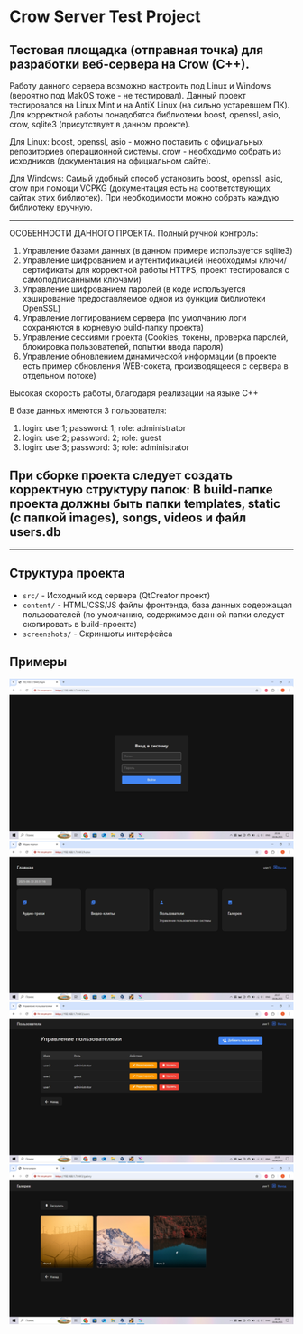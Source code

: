 # Crow Server Test Project

Тестовая площадка (отправная точка) для разработки веб-сервера на Crow (C++).
-----------------------------------------------------------------------------

Работу данного сервера возможно настроить под Linux и Windows (вероятно под MakOS тоже - не тестировал).
Данный проект тестировался на Linux Mint и на AntiX Linux (на сильно устаревшем ПК).
Для корректной работы понадобятся библиотеки boost, openssl, asio, crow, sqlite3 (присутствует в данном проекте).

Для Linux:
boost, openssl, asio - можно поставить с официальных репозиториев операционной системы.
сrow - необходимо собрать из исходников (документация на официальном сайте).

Для Windows:
Самый удобный способ установить boost, openssl, asio, crow при помощи VCPKG (документация есть на соответствующих сайтах этих библиотек).
При необходимости можно собрать каждую библиотеку вручную.

-----------------------------------------------------------------------------
ОСОБЕННОСТИ ДАННОГО ПРОЕКТА.
Полный ручной контроль:
1) Управление базами данных (в данном примере используется sqlite3)
2) Управление шифрованием и аутентификацией (необходимы ключи/сертификаты для корректной работы HTTPS, проект тестировался с самоподписанными ключами)
3) Управление шифрованием паролей (в коде используется хэширование предоставляемое одной из функций библиотеки OpenSSL)
4) Управление логгированием сервера (по умолчанию логи сохраняются в корневую build-папку проекта)
5) Управление сессиями проекта (Cookies, токены, проверка паролей, блокировка пользователей, попытки ввода пароля) 
6) Управление обновлением динамической информации (в проекте есть пример обновления WEB-сокета, производящееся с сервера в отдельном потоке)

Высокая скорость работы, благодаря реализации на языке C++

В базе данных имеются 3 пользователя:
1) login: user1; password: 1; role: administrator
2) login: user2; password: 2; role: guest
3) login: user3; password: 3; role: administrator

При сборке проекта следует создать корректную структуру папок:
В build-папке проекта должны быть папки templates, static (с папкой images), songs, videos и файл users.db
-----------------------------------------------------------------------------
-----------------------------------------------------------------------------

## Структура проекта
- `src/` - Исходный код сервера (QtCreator проект)
- `content/` - HTML/CSS/JS файлы фронтенда, база данных содержащая пользователей (по умолчанию, содержимое данной папки следует скопировать в build-проекта)
- `screenshots/` - Скриншоты интерфейса

## Примеры
![Страница авторизации](screenshots/login.jpg)
![Главная страница](screenshots/home.jpg)
![Страница управления пользователями](screenshots/users.jpg)
![Фотогалерея](screenshots/gallery.jpg)
